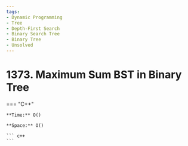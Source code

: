 ```yaml
---
tags:
- Dynamic Programming
- Tree
- Depth-First Search
- Binary Search Tree
- Binary Tree
- Unsolved
---
```



# 1373. Maximum Sum BST in Binary Tree

=== "C++"

    **Time:** O()

    **Space:** O()

    ``` c++
    ```